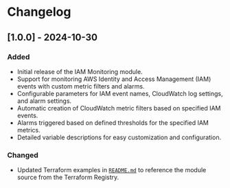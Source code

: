 # Changelog

## [1.0.0] - 2024-10-30

### Added
- Initial release of the IAM Monitoring module.
- Support for monitoring AWS Identity and Access Management (IAM) events with custom metric filters and alarms.
- Configurable parameters for IAM event names, CloudWatch log settings, and alarm settings.
- Automatic creation of CloudWatch metric filters based on specified IAM events.
- Alarms triggered based on defined thresholds for the specified IAM metrics.
- Detailed variable descriptions for easy customization and configuration.

### Changed
- Updated Terraform examples in [`README.md`](README.md) to reference the module source from the Terraform Registry.
